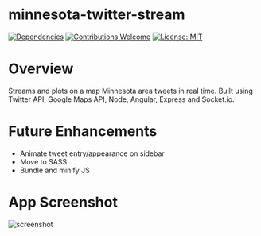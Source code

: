 # minnesota-twitter-stream
[![Dependencies](https://david-dm.org/schnogz/minnesota-twitter-stream.svg)](https://david-dm.org/schnogz/minnesota-twitter-stream.svg)
[![Contributions Welcome](https://img.shields.io/badge/contributions-welcome-brightgreen.svg?style=flat)](https://github.com/schnogz/minnesota-twitter-stream/issues)
[![License: MIT](https://img.shields.io/badge/License-MIT-yellow.svg)](https://opensource.org/licenses/MIT)

Overview
========
Streams and plots on a map Minnesota area tweets in real time.  Built using Twitter API, Google Maps API, 
Node, Angular, Express and Socket.io.

Future Enhancements
========
* Animate tweet entry/appearance on sidebar
* Move to SASS
* Bundle and minify JS

App Screenshot
========
![screenshot](https://cloud.githubusercontent.com/assets/6364918/26022905/88511066-3776-11e7-83f9-a9342e5d1ed3.png)
